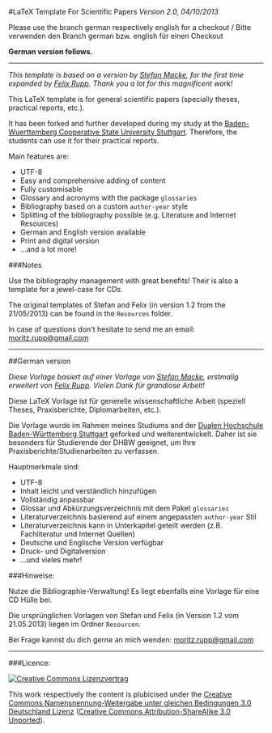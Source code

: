 
#LaTeX Template For Scientific Papers
*Version 2.0, 04/10/2013*

Please use the branch german respectively english for a checkout / Bitte verwenden den Branch german bzw. english für einen Checkout

**German version follows.**

---

*This template is based on a version by [Stefan Macke](http://blog.stefan-macke.com/2009/04/24/latex-vorlage-fuer-meine-masterarbeit-an-der-ohm-hochschule-nuernberg/), for the first time expanded by [Felix Rupp](https://github.com/felixrupp/LaTeX-Vorlage-Wissenschaftliche-Arbeit). Thank you a lot for this magnificent work!*

This LaTeX template is for general scientific papers (specially theses, practical reports, etc.).

It has been forked and further developed during my study at the [Baden-Wuerttemberg Cooperative State University Stuttgart](http://www.dhbw-stuttgart.de/service/english/about-us.html). Therefore, the students can use it for their practical reports.

Main features are:

* UTF-8
* Easy and comprehensive adding of content
* Fully customisable
* Glossary and acronyms with the package `glossaries`
* Bibliography based on a custom `author-year` style
* Splitting of the bibliography possible (e.g. Literature and Internet Resources)
* German and English version available
* Print and digital version
* …and a lot more!

###Notes

Use the bibliography management with great benefits!
Their is also a template for a jewel-case for CDs.

The original templates of Stefan and Felix (in version 1.2 from the 21/05/2013) can be found in the `Resources` folder.

In case of questions don't hesitate to send me an email: [moritz.rupp@gmail.com](mailto:moritz.rupp@gmail.com)

---

##German version

*Diese Vorlage basiert auf einer Vorlage von [Stefan Macke](http://blog.stefan-macke.com/2009/04/24/latex-vorlage-fuer-meine-masterarbeit-an-der-ohm-hochschule-nuernberg/), erstmalig erweitert von [Felix Rupp](https://github.com/felixrupp/LaTeX-Vorlage-Wissenschaftliche-Arbeit). Vielen Dank für grandiose Arbeit!*

Diese LaTeX Vorlage ist für generelle wissenschaftliche Arbeit (speziell Theses, Praxisberichte, Diplomarbeiten, etc.).

Die Vorlage wurde im Rahmen meines Studiums and der [Dualen Hochschule Baden-Württemberg Stuttgart](http://www.dhbw-stuttgart.de/home.html) geforked und weiterentwickelt. Daher ist sie besonders für Studierende der DHBW geeignet, um Ihre Praxisberichte/Studienarbeiten zu verfassen.

Hauptmerkmale sind:

* UTF-8
* Inhalt leicht und verständlich hinzufügen
* Vollständig anpassbar
* Glossar und Abkürzungsverzeichnis mit dem Paket `glossaries`
* Literaturverzeichnis basierend auf einem angepassten `author-year` Stil
* Literaturverzeichnis kann in Unterkapitel geteilt werden (z.B. Fachliteratur und Internet Quellen)
* Deutsche und Englische Version verfügbar
* Druck- und Digitalversion
* …und vieles mehr!


###Hinweise:


Nutze die Bibliographie-Verwaltung! Es liegt ebenfalls eine Vorlage für eine CD Hülle bei.

Die ursprünglichen Vorlagen von Stefan und Felix (in Version 1.2 vom 21.05.2013) liegen im Ordner `Resourcen`.

Bei Frage kannst du dich gerne an mich wenden: [moritz.rupp@gmail.com](mailto:morit.zrupp@gmail.com)

---

###Licence:

[![Creative Commons Lizenzvertrag](http://i.creativecommons.org/l/by-sa/3.0/de/88x31.png)](http://creativecommons.org/licenses/by-sa/3.0/de/)

This work respectively the content is plubicised under the [Creative Commons Namensnennung-Weitergabe unter gleichen Bedingungen 3.0 Deutschland Lizenz](http://creativecommons.org/licenses/by-sa/3.0/de/) ([Creative Commons Attribution-ShareAlike 3.0 Unported](http://creativecommons.org/licenses/by-sa/3.0/)).